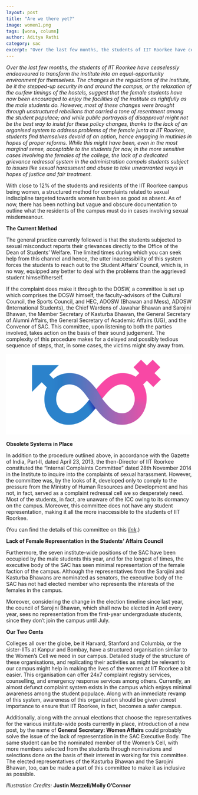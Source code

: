 ```yaml
---
layout: post
title: "Are we there yet?"
image: women1.png
tags: [wona, column]
author: Aditya Rathi
category: sac 
excerpt: "Over the last few months, the students of IIT Roorkee have ceaselessly endeavoured to transform the institute into an equal-opportunity environment for themselves. But with close to 12% of the students and residents of the IIT Roorkee campus being women, a structured method for complaints related to sexual indiscipline targeted towards women has been as good as absent."
---
```


_Over the last few months, the students of IIT Roorkee have ceaselessly endeavoured to transform the institute into an equal-opportunity environment for themselves. The changes in the regulations of the institute, be it the stepped-up security in and around the campus, or the relaxation of the curfew timings of the hostels, suggest that the female students have now been encouraged to enjoy the facilities of the institute as rightfully as the male students do. However, most of these changes were brought through unstructured rebellions that carried a tone of resentment among the student populace; and while public portrayals of disapproval might not be the best way to insist for these policy changes, thanks to the lack of an organised system to address problems of the female junta at IIT Roorkee, students find themselves devoid of an option, hence engaging in mutinies in hopes of proper reforms. While this might have been, even in the most marginal sense, acceptable to the students for now, in the more sensitive cases involving the females of the college, the lack of a dedicated grievance redressal system in the administration compels students subject to issues like sexual harassment and abuse to take unwarranted ways in hopes of justice and fair treatment._

With close to 12% of the students and residents of the IIT Roorkee campus being women, a structured method for complaints related to sexual indiscipline targeted towards women has been as good as absent. As of now, there has been nothing but vague and obscure documentation to outline what the residents of the campus must do in cases involving sexual misdemeanour. 

__The Current Method__

The general practice currently followed is that the students subjected to sexual misconduct reports their grievances directly to the Office of the Dean of Students’ Welfare. The limited times during which you can seek help from this channel and hence, the utter inaccessibility of this system forces the students to reach out to the Student Affairs’ Council, which is, in no way, equipped any better to deal with the problems than the aggrieved student himself/herself.

If the complaint does make it through to the DOSW, a committee is set up which comprises the DOSW himself, the faculty-advisors of the Cultural Council, the Sports Council, and HEC,  ADOSW (Bhawan and Mess), ADOSW (International Students), the Chief Wardens of Jawahar Bhawan and Sarojini Bhawan, the Member Secretary of Kasturba Bhawan, the General Secretary of Alumni Affairs, the General Secretary of Academic Affairs (UG), and the Convenor of SAC. This committee, upon listening to both the parties involved, takes action on the basis of their sound judgement. The complexity of this procedure makes for a delayed and possibly tedious sequence of steps, that, in some cases, the victims might shy away from. 

![pic](/images/posts/women2.png)

__Obsolete Systems in Place__
					
In addition to the procedure outlined above, in accordance with the Gazette of India, Part‐II, dated April 23, 2013, the then-Director of IIT Roorkee constituted the “Internal Complaints Committee” dated 28th November 2014 in the Institute to inquire into the complaints of sexual harassment. However, the committee was, by the looks of it, developed only to comply to the pressure from the Ministry of Human Resources and Development and has not, in fact, served as a complaint redressal cell we so desperately need. Most of the students, in fact, are unaware of the ICC owing to its dormancy on the campus. Moreover, this committee does not have any student representation, making it all the more inaccessible to the students of IIT Roorkee.

(You can find the details of this committee on this [_link_](https://www.iitr.ac.in/Main/uploads/File/estt/2015/Internal%20Complaint%20Committee.pdf).)

__Lack of Female Representation in the Students’ Affairs Council__

Furthermore, the seven institute-wide positions of the SAC have been occupied by the male students this year, and for the longest of times, the executive body of the SAC has seen minimal representation of the female faction of the campus. Although the representatives from the Sarojini and Kasturba Bhawans are nominated as senators, the executive body of the SAC has not had elected member who represents the interests of the females in the campus. 

Moreover, considering the change in the election timeline since last year, the council of Sarojini Bhawan, which shall now be elected in April every year, sees no representation from the first-year undergraduate students, since they don’t  join the campus until July.

__Our Two Cents__

Colleges all over the globe, be it Harvard, Stanford and Columbia, or the sister-IITs at Kanpur and Bombay, have a structured organisation similar to the Women’s Cell we need in our campus. Detailed study of the structure of these organisations, and replicating their activities as might be relevant to our campus might help in making the lives of the women at IIT Roorkee a bit easier. This organisation can offer 24x7 complaint registry services, counselling, and emergency response services among others. Currently, an almost defunct complaint system exists in the campus which enjoys minimal awareness among the student populace. Along with an immediate revamp of this system, awareness of this organization should be given utmost importance to ensure that IIT Roorkee, in fact, becomes a safer campus.

Additionally, along with the annual elections that choose the representatives for the various institute-wide posts currently in place, introduction of a new post, by the name of __General Secretary: Women Affairs__ could probably solve the issue of the lack of representation in the SAC Executive Body. The same student can be the nominated member of the Women’s Cell, with more members selected from the students through nominations and selections done on the basis of their interest in working for this committee. The elected representatives of the Kasturba Bhawan and the Sarojini Bhawan, too, can be made a part of this committee to make it as inclusive as possible. 


_Illustration Credits:_ __Justin Mezzell/Molly O’Connor__
